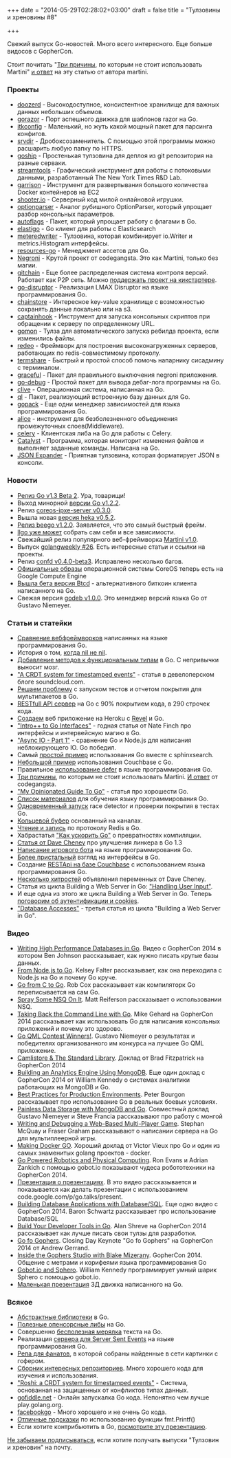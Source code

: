 +++
date = "2014-05-29T02:28:02+03:00"
draft = false
title = "Тулзовины и хреновины #8"

+++

<p>Свежий выпуск Go-новостей. Много всего интересного. Еще больше видосов с GopherCon.</p>

<p>Стоит почитать &quot;<a href="http://stephensearles.com/?p=254">Три причины</a>, по которым не стоит использовать Martini&quot; <a href="http://codegangsta.io/blog/2014/05/19/my-thoughts-on-martini/">и ответ</a> на эту статью от автора martini.</p>

<h3 id="_1">Проекты</h3>

<ul>
	<li><a href="https://github.com/ha/doozerd">doozerd</a> - Высокодоступное, консистентное хранилище для важных данных небольших объемов.</li>
	<li><a href="https://github.com/sipin/gorazor">gorazor</a> - Порт аспешного движка для шаблонов razor на Go.</li>
	<li><a href="https://github.com/itkinside/itkconfig">itkconfig</a> - Маленький, но жуть какой мощный пакет для парсинга конфигов.</li>
	<li><a href="https://www.srvdir.net/">srvdir</a> - Дробоксозаменитель. С помощью этой программы можно расшарить любую папку по HTTPS.</li>
	<li><a href="https://github.com/gengo/goship">goship</a> - Простенькая тулзовина для деплоя из git репозитория на разные серваки.</li>
	<li><a href="http://nytlabs.github.io/streamtools/">streamtools</a> - Графический инструмент для работы с потоковыми данными, разработанный The New York Times R&amp;D Lab.</li>
	<li><a href="https://github.com/AndrewVos/garrison">garrison</a> - Инструмент для развертывания большого количества Docker контейнеров на EC2</li>
	<li><a href="https://github.com/xiam/shooter-server">shooter.io</a> - Серверный код милой онлайновой игрушки.</li>
	<li><a href="https://github.com/speedata/optionparser">optionparser</a> - Аналог рубишного OptionParser, который упрощает разбор консольных параметров.</li>
	<li><a href="https://github.com/artyom/autoflags">autoflags</a> - Пакет, который упрощает работу с флагами в Go.</li>
	<li><a href="https://github.com/mattbaird/elastigo">elastigo</a> - Go клиент для работы с Elasticsearch</li>
	<li><a href="https://github.com/artyom/meteredwriter">meteredwriter</a> - Тулзовина, которая комбинирует io.Writer и metrics.Histogram интерфейсы.</li>
	<li><a href="https://github.com/cookieo9/resources-go">resources-go</a> - Менеджмент ассетов для Go.</li>
	<li><a href="https://github.com/codegangsta/negroni">Negroni</a> - Крутой проект от codegangsta. Это как Martini, только без магии.</li>
	<li><a href="https://github.com/gitchain/gitchain">gitchain</a> - Еще более распределенная система контроля версий. Работает как P2P сеть. Можно <a href="https://www.kickstarter.com/projects/612530753/gitchain">поддержать проект на кикстартере</a>.</li>
	<li><a href="https://github.com/smartystreets/go-disruptor">go-disruptor</a> - Реализация LMAX Disruptor на языке программирования Go.</li>
	<li><a href="https://github.com/nulayer/chainstore">chainstore</a> - Интересное key-value хранилище с возможностью сохранять данные локально или на s3.</li>
	<li><a href="https://github.com/bketelsen/captainhook">captainhook</a> - Инструмент для запуска консольных скриптов при обращении к серверу по определенному URL.</li>
	<li><a href="https://github.com/c9s/gomon">gomon</a> - Тулза для автоматического запуска ребилда проекта, если изменились файлы.</li>
	<li><a href="https://github.com/bsm/redeo">redeo</a> - Фреймворк для построения высоконагруженных серверов, работающих по redis-совместимому протоколу.</li>
	<li><a href="https://github.com/progrium/termshare">termshare</a> - Быстрый и простой способ помочь напарнику сисадмину с терминалом.</li>
	<li><a href="https://github.com/stretchr/graceful">graceful</a> - Пакет для правильного выключения negroni приложения.</li>
	<li><a href="https://github.com/visionmedia/go-debug">go-debug</a> - Простой пакет для вывода дебаг-лога программы на Go.</li>
	<li><a href="http://lsub.org/ls/clive.html">clive</a> - Операционная система, написанная на Go.</li>
	<li><a href="https://github.com/cznic/ql">ql</a> - Пакет, реализующий встроенную базу данных для Go.</li>
	<li><a href="https://github.com/d2fn/gopack">gopack</a> - Еще одни менеджер зависимостей для языка программирования Go.</li>
	<li><a href="http://justinas.org/alice-painless-middleware-chaining-for-go/">alice</a> - инструмент для безболезненного объединения промежуточных слоев(Middleware).</li>
	<li><a href="https://github.com/bsphere/celery">celery</a> - Клиентская либа на Go для работы с Celery.</li>
	<li><a href="https://github.com/ThomasAlxDmy/catalyst">Catalyst</a> - Программа, которая мониторит изменения файлов и выполняет заданные команды. Написана на Go.</li>
	<li><a href="https://github.com/hayeah/go-jsons">JSON Expander</a> - Приятная тулзовина, которая форматирует JSON в консоли.</li>
</ul>

<h3 id="_2">Новости</h3>

<ul>
	<li><a href="https://groups.google.com/forum/#!topic/golang-nuts/P5cFZTJDXCk">Релиз Go v1.3 Beta 2</a>. Ура, товарищи!</li>
	<li>Выход минорной <a href="https://groups.google.com/forum/#!msg/golang-nuts/WDX2hJfqfck/tIqtMwvFvK0J">версии Go v1.2.2</a>.</li>
	<li>Релиз <a href="https://github.com/kelseyhightower/coreos-ipxe-server/releases/tag/v0.3.0">coreos-ipxe-server v0.3.0</a>.</li>
	<li>Вышла новая <a href="https://github.com/mozilla-services/heka/releases/tag/v0.5.2">версия heka v0.5.2</a>.</li>
	<li><a href="http://beego.me/docs/intro/releases.md">Релиз beego v1.2.0</a>. Заявляется, что это самый быстрый фрейм.</li>
	<li><a href="https://groups.google.com/forum/#!topic/llgo-dev/8uBfmIkGM88/discussion">llgo уже может</a> собрать сам себя и все зависимости.</li>
	<li>Свежайший релиз популярного веб-фреймворка <a href="https://github.com/go-martini/martini/releases/tag/v1.0">Martini v1.0</a>.</li>
	<li>Выпуск <a href="http://www.golangweekly.com/archive/go-newsletter-issue-26/">golangweekly #26</a>. Есть интересные статьи и ссылки на проекты.</li>
	<li>Релиз <a href="https://github.com/kelseyhightower/confd/releases/tag/v0.4.0-beta3">confd v0.4.0-beta3</a>. Исправлено несколько багов.</li>
	<li><a href="https://coreos.com/blog/official-gce-images/">Официальные образы</a> операционной системы CoreOS теперь есть на Google Compute Engine</li>
	<li><a href="https://blog.conformal.com/btcd-beta-announcement/">Вышла бета версия Btcd</a> - альтернативного биткоин клиента написанного на Go.</li>
	<li>Свежая версия <a href="http://gopkg.in/niemeyer/godeb.v1/cmd/godeb">godeb v1.0.0</a>. Это менеджер версий языка Go от Gustavo Niemeyer.</li>
</ul>

<h3 id="_3">Статьи и статейки</h3>

<ul>
	<li><a href="http://corner.squareup.com/2014/05/evaluating-go-frameworks.html">Сравнение вебфреймворков</a> написанных на языке программирования Go.</li>
	<li>История о том, <a href="http://thesoftwarelife.blogspot.com/2014/05/go-when-nil-isnt-nil.html">когда nil не nil</a>.</li>
	<li><a href="http://technosophos.com/2014/05/05/adding-methods-to-function-types-in-go.html">Добавление методов к функциональным типам</a> в Go. С непривычки выносит мозг.</li>
	<li><a href="https://developers.soundcloud.com/blog/roshi-a-crdt-system-for-timestamped-events">&quot;A CRDT system for timestamped events&quot;</a> - статья в девелоперском блоге soundcloud.com.</li>
	<li><a href="http://lk4d4.darth.io/posts/multicover/">Решаем проблему</a> с запуском тестов и отчетом покрытия для мультипакетов в Go.</li>
	<li><a href="http://modocache.svbtle.com/restful-go">RESTfull API сервер</a> на Go с 90% покрытием кода, в 290 строчек кода.</li>
	<li><a href="http://blog.juliantescher.com/building-a-go-web-app-with-revel-on-heroku">Создаем</a> веб приложение на Heroku с <a href="http://revel.github.io/">Revel</a> и Go.</li>
	<li><a href="http://blog.natefinch.com/2014/05/intro-to-go-interfaces.html">&quot;Intro++ to Go Interfaces&quot;</a> - годная статья от Nate Finch про интерфейсы и интервейсную магию в Go.</li>
	<li><a href="http://kidoman.io/programming/async-io-part-1.html">&quot;Async IO - Part 1&quot;</a> - сравнение Go и Node.js для написания неблокирующего IO. Go победил.</li>
	<li>Самый <a href="http://sphinxish.blogspot.com/2014/05/go-use-sphinx-with-go.html">простой пример</a> использования Go вместе с sphinxsearch.</li>
	<li><a href="http://rpmoore.github.io/2014/05/19/golang-couchbase.html">Небольшой пример</a> использования Couchbase с Go.</li>
	<li>Правильное <a href="http://lk4d4.darth.io/posts/defer/">использование defer</a> в языке программирования Go.</li>
	<li><a href="http://stephensearles.com/?p=254">Три причины</a>, по которым не стоит использовать Martini. <a href="http://codegangsta.io/blog/2014/05/19/my-thoughts-on-martini/">И ответ</a> от codegangsta.</li>
	<li><a href="http://blog.hackingthought.com/2014/05/my-opinionated-guide-to-go-golang.html">&quot;My Opinionated Guide To Go&quot;</a> - статья про хорошести Go.</li>
	<li><a href="https://github.com/skippednote/Go-Learn/">Список материалов</a> для обучения языку программирования Go.</li>
	<li><a href="http://herman.asia/running-the-go-race-detector-with-cover">Одновременный запуск</a> race detector и проверки покрытия в тестах Go.</li>
	<li><a href="http://pivotallabs.com/a-concurrent-ring-buffer-for-go/">Кольцевой буфер</a> основанный на каналах.</li>
	<li><a href="http://www.redisgreen.net/blog/2014/05/16/reading-and-writing_redis_protocol/">Чтение и запись</a> по протоколу Redis в Go.</li>
	<li>Хабрастатья <a href="http://habrahabr.ru/post/222957/">&quot;Как ускорить Go&quot;</a> о превратностях компиляции.</li>
	<li><a href="http://dave.cheney.net/2014/05/22/go-1-3-linker-improvements">Статья от Dave Cheney</a> про улучшения линкера в Go 1.3</li>
	<li><a href="http://habrahabr.ru/post/223013/">Написание игрового бота</a> на языке программирования Go.</li>
	<li><a href="http://www.sitepoint.com/closer-look-go-interfaces/">Более пристальный</a> взгляд на интерфейсы в Go.</li>
	<li>Создание <a href="http://rpmoore.github.io/2014/05/22/go-rest-couchbase.html">RESTApi на базе Couchbase</a> с использованием языка программирования Go.</li>
	<li><a href="http://dave.cheney.net/2014/05/24/on-declaring-variables">Несколько хитростей</a> объявления переменных от Dave Cheney.</li>
	<li>Статья из цикла Building a Web Server in Go: <a href="http://austingwalters.com/building-a-web-server-in-go-user-input/">&quot;Handling User Input&quot;</a>.</li>
	<li>И еще одна из этого же цикла Building a Web Server in Go. Теперь <a href="http://austingwalters.com/building-a-web-server-in-go-web-cookies/">поговорим об аутентификации и cookies</a>.</li>
	<li><a href="http://austingwalters.com/building-a-web-server-in-go-database-accesses/">&quot;Database Accesses&quot;</a> - третья статья из цикла &quot;Building a Web Server in Go&quot;.</li>
</ul>

<h3 id="_4">Видео</h3>

<ul>
	<li><a href="http://4gophers.com/video/writing-high-performance-databases-in-go">Writing High Performance Databases in Go</a>. Видео с GopherCon 2014 в котором Ben Johnson рассказывает, как нужно писать крутые базы данных.</li>
	<li><a href="http://4gophers.com/video/from-nodejs-to-go">From Node.js to Go</a>. Kelsey Falter рассказывает, как она переходила с Node.js на Go и почему Go круче.</li>
	<li><a href="http://4gophers.com/video/go-from-c-to-go">Go from C to Go</a>. Rob Cox рассказывает как компиляторк Go переписывается на сам Go.</li>
	<li><a href="http://4gophers.com/video/spray-some-nsq-on-it-by">Spray Some NSQ On It</a>. Matt Reiferson рассказывает о использовании NSQ.</li>
	<li><a href="http://4gophers.com/video/taking-back-the-command-line-with-go">Taking Back the Command Line with Go</a>. Mike Gehard на GopherCon 2014 рассказывает как использовать Go для написания консольных приложений и почему это здорово.</li>
	<li><a href="http://4gophers.com/video/go-qml-contest-winners">Go QML Contest Winners!</a>. Gustavo Niemeyer о результатах и победителях организованного им конкурса на лучшее Go QML приложение.</li>
	<li><a href="http://4gophers.com/video/camlistore-the-standard-library">Camlistore &amp; The Standard Library</a>. Доклад от Brad Fitzpatrick на GopherCon 2014</li>
	<li><a href="http://4gophers.com/video/building-an-analytics-engine-using-mongodb">Building an Analytics Engine Using MongoDB</a>. Еще один доклад с GopherCon 2014 от William Kennedy о системах аналитики работающих на MongoDB и Go.</li>
	<li><a href="http://4gophers.com/video/best-practices-for-production-environments">Best Practices for Production Environments</a>. Peter Bourgon рассказывает про использование Go в реальных боевых условиях.</li>
	<li><a href="http://4gophers.com/video/painless-data-storage-with-mongodb-and-go">Painless Data Storage with MongoDB and Go</a>. Совместный доклад Gustavo Niemeyer и Steve Francia рассказывают про работу с монгой</li>
	<li><a href="http://4gophers.com/video/writing-and-debugging-a-web-based-multi-player-game">Writing and Debugging a Web-Based Multi-Player Game</a>. Stephan McQuay и Fraser Graham рассказывают о написании сервера на Go для мультиплеерной игры.</li>
	<li><a href="http://4gophers.com/video/making-docker-go">Making Docker GO</a>. Хороший доклад от Victor Vieux про Go и один из самых знаменитых golang проектов - docker.</li>
	<li><a href="http://4gophers.com/video/go-powered-robotics-and-physical-computing">Go Powered Robotics and Physical Computing</a>. Ron Evans и Adrian Zankich с помощью gobot.io показывают чудеса робототехники на GopherCon 2014.</li>
	<li><a href="http://4gophers.com/video/prezentaciya-o-prezentaciyah">Презентация о презентациях</a>. В это видео рассказывается и показывается как делать презентации с использованием code.google.com/p/go.talks/present.</li>
	<li><a href="http://4gophers.com/video/building-database-applications-with-databasesql">Building Database Applications with Database/SQL</a>. Еще одно видео с GopherCon 2014. Baron Schwartz рассказывает про использование Database/SQL</li>
	<li><a href="http://4gophers.com/video/build-your-developer-tools-in-go">Build Your Developer Tools in Go</a>. Alan Shreve на GopherCon 2014 рассказывает как лучше писать свои тулзы для разработки.</li>
	<li><a href="http://4gophers.com/video/closing-day-keynote">Go fo Gophers</a>. Closing Day Keynote &quot;Go fo Gophers&quot; на GopherCon 2014 от Andrew Gerrand.</li>
	<li><a href="http://4gophers.com/video/inside-the-gophers-studio-with-blake-mizerany">Inside the Gophers Studio with Blake Mizerany</a>. GopherCon 2014. Общение с метрами и корифеями языка программирования Go</li>
	<li><a href="http://4gophers.com/video/gobotio-and-sphero">Gobot.io and Sphero</a>. William Kennedy программирует умный шарик Sphero c помощью gobot.io.</li>
	<li><a href="https://www.youtube.com/watch?v=uzQ2dnVac3Y&amp;feature=youtu.be&amp;a">Маленькая презентация</a> 3Д движка написанного на Go.</li>
</ul>

<h3 id="_5">Всякое</h3>

<ul>
	<li><a href="http://austingwalters.com/abstracting-in-go/">Абстрактные библиотеки</a> в Go.</li>
	<li><a href="https://www.spacemonkey.com/blog/posts/go-open-source">Полезные опенсорсные либы</a> на Go.</li>
	<li>Совершенно <a href="https://github.com/genghisjahn/textlength">бесполезная мерялка</a> текста на Go.</li>
	<li>Реализация <a href="http://new-bamboo.co.uk/blog/2014/05/13/writing-a-server-sent-events-server-in-go">сервера для Server Sent Events</a> на языке программирования Go.</li>
	<li><a href="https://github.com/mholt/golang-graphics">Репа для фанатов</a>, в которой собраны найденные в сети картинки с гофером.</li>
	<li><a href="https://github.com/facebookgo">Сборник интересных репозиториев</a>. Много хорошего кода для изучения и использования.</li>
	<li><a href="https://developers.soundcloud.com/blog/roshi-a-crdt-system-for-timestamped-events">&quot;Roshi: a CRDT system for timestamped events&quot;</a> - Система, основанная на защищенных от конфликтов типах данных.</li>
	<li><a href="http://gofiddle.net/">gofiddle.net</a> - Онлайн запускалка Go кода. Непонятно чем лучше play.golang.org.</li>
	<li><a href="https://github.com/facebookgo">facebookgo</a> - Много хорошего и не очень Go кода.</li>
	<li><a href="http://golang-examples.tumblr.com/post/86795367134/fmt-printf-format-reference-cheat-sheet">Отличные подсказки</a> по использованию функции fmt.Printf()</li>
	<li>Если хотите контрибьютить в Go, <a href="https://speakerdeck.com/nathany/contributing-to-go">посмотрите эту презентацию</a>.</li>
</ul>

<p><a href="http://4gophers.com/subscribe">Не забываем подписываться</a>, если хотите получать выпуски &quot;Тулзовин и хреновин&quot; на почту.</p>
